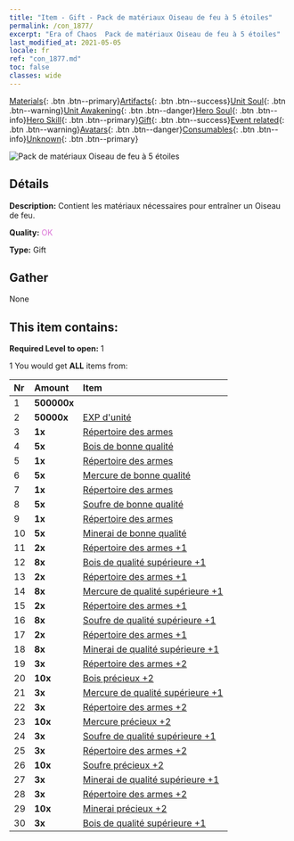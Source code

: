 ```yaml
---
title: "Item - Gift - Pack de matériaux Oiseau de feu à 5 étoiles"
permalink: /con_1877/
excerpt: "Era of Chaos  Pack de matériaux Oiseau de feu à 5 étoiles"
last_modified_at: 2021-05-05
locale: fr
ref: "con_1877.md"
toc: false
classes: wide
---
```

 [Materials](/ItemsFR/){: .btn .btn--primary}[Artifacts](/ItemsFR/Artifacts/){: .btn .btn--success}[Unit Soul](/ItemsFR/UnitSoul/){: .btn .btn--warning}[Unit Awakening](/ItemsFR/UnitAwakening/){: .btn .btn--danger}[Hero Soul](/ItemsFR/HeroSoul/){: .btn .btn--info}[Hero Skill](/ItemsFR/HeroSkill/){: .btn .btn--primary}[Gift](/ItemsFR/Gift/){: .btn .btn--success}[Event related](/ItemsFR/Events/){: .btn .btn--warning}[Avatars](/ItemsFR/Avatars/){: .btn .btn--danger}[Consumables](/ItemsFR/Consumables/){: .btn .btn--info}[Unknown](/ItemsFR/Unknown/){: .btn .btn--primary}

 ![Pack de matériaux Oiseau de feu à 5 étoiles](/images/t/i_907500.png)

## Détails
 **Description:** Contient les matériaux nécessaires pour entraîner un Oiseau de feu.

 **Quality:** <span style="color: #DA70D6">OK</span>

 **Type:** Gift

## Gather

  None

## This item contains:

 **Required Level to open:** 1

 1 You would get **ALL** items  from:

  | Nr | Amount |     Item    |
  |:---|:-------|:------------|
  | 1 |  **500000x** | <i class="fas fa-coins"/> |  | 
  | 2 |  **50000x** | [EXP d'unité](/ItemsFR/con_902/) |  | 
  | 3 |  **1x** | [Répertoire des armes](/ItemsFR/mat_18/) |  | 
  | 4 |  **5x** | [Bois de bonne qualité](/ItemsFR/mat_13/) |  | 
  | 5 |  **1x** | [Répertoire des armes](/ItemsFR/mat_18/) |  | 
  | 6 |  **5x** | [Mercure de bonne qualité](/ItemsFR/mat_14/) |  | 
  | 7 |  **1x** | [Répertoire des armes](/ItemsFR/mat_18/) |  | 
  | 8 |  **5x** | [Soufre de bonne qualité](/ItemsFR/mat_15/) |  | 
  | 9 |  **1x** | [Répertoire des armes](/ItemsFR/mat_18/) |  | 
  | 10 |  **5x** | [Minerai de bonne qualité](/ItemsFR/mat_12/) |  | 
  | 11 |  **2x** | [Répertoire des armes +1](/ItemsFR/mat_25/) |  | 
  | 12 |  **8x** | [Bois de qualité supérieure +1](/ItemsFR/mat_20/) |  | 
  | 13 |  **2x** | [Répertoire des armes +1](/ItemsFR/mat_25/) |  | 
  | 14 |  **8x** | [Mercure de qualité supérieure +1](/ItemsFR/mat_21/) |  | 
  | 15 |  **2x** | [Répertoire des armes +1](/ItemsFR/mat_25/) |  | 
  | 16 |  **8x** | [Soufre de qualité supérieure +1](/ItemsFR/mat_22/) |  | 
  | 17 |  **2x** | [Répertoire des armes +1](/ItemsFR/mat_25/) |  | 
  | 18 |  **8x** | [Minerai de qualité supérieure +1](/ItemsFR/mat_19/) |  | 
  | 19 |  **3x** | [Répertoire des armes +2](/ItemsFR/mat_32/) |  | 
  | 20 |  **10x** | [Bois précieux +2](/ItemsFR/mat_27/) |  | 
  | 21 |  **3x** | [Mercure de qualité supérieure +1](/ItemsFR/mat_21/) |  | 
  | 22 |  **3x** | [Répertoire des armes +2](/ItemsFR/mat_32/) |  | 
  | 23 |  **10x** | [Mercure précieux +2](/ItemsFR/mat_28/) |  | 
  | 24 |  **3x** | [Soufre de qualité supérieure +1](/ItemsFR/mat_22/) |  | 
  | 25 |  **3x** | [Répertoire des armes +2](/ItemsFR/mat_32/) |  | 
  | 26 |  **10x** | [Soufre précieux +2](/ItemsFR/mat_29/) |  | 
  | 27 |  **3x** | [Minerai de qualité supérieure +1](/ItemsFR/mat_19/) |  | 
  | 28 |  **3x** | [Répertoire des armes +2](/ItemsFR/mat_32/) |  | 
  | 29 |  **10x** | [Minerai précieux +2](/ItemsFR/mat_26/) |  | 
  | 30 |  **3x** | [Bois de qualité supérieure +1](/ItemsFR/mat_20/) |  | 
